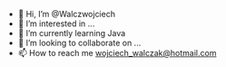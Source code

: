 - 👋 Hi, I’m @Walczwojciech
- 👀 I’m interested in ...
- 🌱 I’m currently learning Java
- 💞️ I’m looking to collaborate on ...
- 📫 How to reach me wojciech_walczak@hotmail.com

<!---
Walczwojciech/Walczwojciech is a ✨ special ✨ repository because its `README.md` (this file) appears on your GitHub profile.
You can click the Preview link to take a look at your changes.
--->
